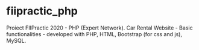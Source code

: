 # fiipractic_php
Proiect FIIPractic 2020 - PHP (Expert Network).
Car Rental Website - Basic functionalities - developed with PHP, HTML, Bootstrap (for css and js), MySQL.
